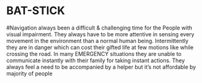 # BAT-STICK

#Navigation always been a difficult & challenging time for the People with visual impairment. They always have to be more attentive in sensing every movement in the environment than a normal human being. Intermittently they are in danger which can cost their gifted life at few motions like while crossing the road. In many EMERGENCY situations they are unable to communicate instantly with their family for taking instant actions. They always feel a need to be accompanied by a helper but it’s not affordable by majority of people 

